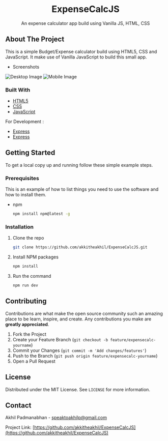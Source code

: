 <!-- PROJECT LOGO -->
<br />
<p align="center">
  <h1 align="center">ExpenseCalcJS</h1>

  <p align="center">
    An expense calculator app build using Vanilla JS, HTML, CSS
</p>


<!-- ABOUT THE PROJECT -->
## About The Project


This is a simple Budget/Expense calculator build using HTML5, CSS and JavaScript. 
It make use of Vanilla JavaScript to build this small app. 

* Screenshots

![Desktop Image](https://i.ibb.co/RQk9JTD/Desktop-Screenshot-Dashboard.png "Desktop Dashboard View")
![Mobile Image](https://i.ibb.co/DLByHHv/Phone-Screenshot-Dashboar.png "Mobile Dashboard View")



### Built With

* [HTML5](https://en.wikipedia.org/wiki/HTML)
* [CSS](https://en.wikipedia.org/wiki/CSS)
* [JavaScript](https://www.javascript.com/)

For Development :

* [Express](https://expressjs.com/)
* [Express](https://nodemon.io/)

<!-- GETTING STARTED -->
## Getting Started

To get a local copy up and running follow these simple example steps.

### Prerequisites

This is an example of how to list things you need to use the software and how to install them.
* npm
  ```sh
  npm install npm@latest -g
  ```

### Installation

1. Clone the repo
   ```sh
   git clone https://github.com/akkitheakhil/ExpenseCalcJS.git
   ```
2. Install NPM packages
   ```sh
   npm install
   ```
3. Run the command
   ```sh
   npm run dev
   ```

<!-- CONTRIBUTING -->
## Contributing

Contributions are what make the open source community such an amazing place to be learn, inspire, and create. Any contributions you make are **greatly appreciated**.

1. Fork the Project
2. Create your Feature Branch (`git checkout -b feature/expensecalc-yourname`)
3. Commit your Changes (`git commit -m 'Add changes/features'`)
4. Push to the Branch (`git push origin feature/expensecalc-yourname`)
5. Open a Pull Request


<!-- LICENSE -->
## License

Distributed under the MIT License. See `LICENSE` for more information.


<!-- CONTACT -->
## Contact

Akhil Padmanabhan - speaktoakhilp@gmail.com

Project Link: [https://github.com/akkitheakhil/ExpenseCalcJS](https://github.com/akkitheakhil/ExpenseCalcJS)
